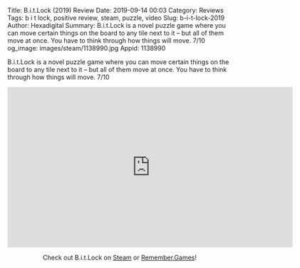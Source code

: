 Title: B.i.t.Lock (2019) Review
Date: 2019-09-14 00:03
Category: Reviews
Tags: b i t lock, positive review, steam, puzzle, video
Slug: b-i-t-lock-2019
Author: Hexadigital
Summary: B.i.t.Lock is a novel puzzle game where you can move certain things on the board to any tile next to it – but all of them move at once. You have to think through how things will move. 7/10
og_image: images/steam/1138990.jpg
Appid: 1138990

B.i.t.Lock is a novel puzzle game where you can move certain things on the board to any tile next to it – but all of them move at once. You have to think through how things will move. 7/10

<center><iframe src="https://www.youtube.com/embed/bW4t32R9gY8?feature=oembed" allow="accelerometer; autoplay; encrypted-media; gyroscope; picture-in-picture" width="640" height="360" frameborder="0"></iframe>

Check out B.i.t.Lock on [Steam](https://store.steampowered.com/app/1138990/?curator_clanid=34633900) or [Remember.Games](https://remember.games/game/2447/)!</center>